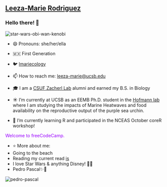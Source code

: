 ## [Leeza-Marie Rodriguez](https://www.hofmannlab.com/people/leeza-marie-rodriguez)

### Hello there! 🌊 
![star-wars-obi-wan-kenobi](https://github.com/lmarierodriguez/lmarierodriguez/assets/146018367/3542919e-3ed1-45d0-b57d-f8e72e5a9f68)

- 😄 Pronouns: she/her/ella
- 🇲🇽 First Generation 
- 🐦 [lmariecology](https://x.com/lmariecology?s=21&t=lszF5PxqCSufrEiaJKIFRg)
- 📫 How to reach me: [leeza-marie@ucsb.edu](mailto:leeza-marie@ucsb.edu)
- 🎓 I am a [CSUF Zacherl Lab](https://zacherllab.com/research/) alumni and earned my B.S. in Biology 


- ☀️ I’m currently at UCSB as an EEMB Ph.D. student in the [Hofmann lab](https://www.hofmannlab.com/) where I am studying the impacts of Marine Heatwaves and food availability on the reproductive output of the purple sea urchin. 
- 🥸 I’m currently learning R and participated in the NCEAS October coreR workshop! 

<font color="#9900FF"> Welcome to freeCodeCamp. </font>

- ⭐ More about me:
- Going to the beach
- Reading my current read [is](https://www.goodreads.com/en/book/show/62949033)
- I love Star Wars & anything Disney! 🏰✨
- Pedro Pascal✨🥰
  
![pedro-pascal](https://github.com/lmarierodriguez/lmarierodriguez/assets/146018367/dfb12bf4-a614-499a-9fa0-19b3e64fbdfb)


